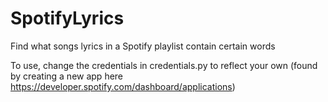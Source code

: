 # SpotifyLyrics


Find what songs lyrics in a Spotify playlist contain certain words


To use, change the credentials in credentials.py to reflect your own (found by creating a new app here https://developer.spotify.com/dashboard/applications)
